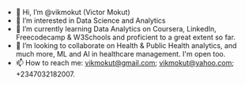 - 👋 Hi, I’m @vikmokut (Victor Mokut)
- 👀 I’m interested in Data Science and Analytics
- 🌱 I’m currently learning Data Analytics on Coursera, LinkedIn, Freecodecamp & W3Schools and proficient to a great extent so far.
- 💞️ I’m looking to collaborate on Health & Public Health analytics, and much more, ML and AI in healthcare management. I'm open too.
- 📫 How to reach me: vikmokut@gmail.com; vikmokut@yahoo.com; +2347032182007.

<!---
vikmokut/vikmokut is a ✨ special ✨ repository because its `README.md` (this file) appears on your GitHub profile.
You can click the Preview link to take a look at your changes.
--->
